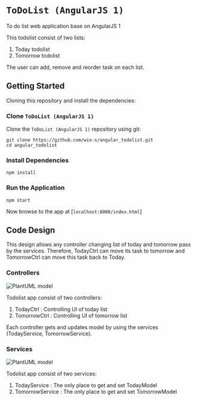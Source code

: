 # `ToDoList (AngularJS 1)`

To do list web application base on AngularJS 1

This todolist consist of two lists:
1. Today todolist
2. Tomorrow todolist

The user can add, remove and reorder task on each list.



## Getting Started


Cloning this repository and install the dependencies:

### Clone `ToDoList (AngularJS 1)`

Clone the `ToDoList (AngularJS 1)` repository using git:

```
git clone https://github.com/win-s/angular_todolist.git
cd angular_todolist
```

### Install Dependencies
```
npm install
```

### Run the Application
```
npm start
```
Now browse to the app at [`localhost:8000/index.html`]

## Code Design

This design allows any controller changing list of today and tomorrow pass by the services. Therefore, TodayCtrl can move its task to tomorrow and TomorrowCtrl can move this task back to Today.

### Controllers

![PlantUML model](http://www.plantuml.com/plantuml/png/TO_13e8m38RlUueUCP4NC9uqyG5qDyEXi4Qci2RRWZ7gkxiXPA1Xf-rh_syjbivRh3piq95anOrsVkzj8xYyKk21uMCEMhQMxpqJlp7Oll8yXM03sjHajL_iJBP9iy2bkPu2leES2_3eRav0oTmG6Y0Lai3ce8rsjGp5R1NVHsgvet1__oqLRBq4iWlvjQEXT2BRwOf2EfyU0QZKw8rEoRArSt5Q9xb7kgWTNF7hQFi0)

Todolist app consist of  two controllers:
1. TodayCtrl : Controlling UI of today list
2. TomorrowCtrl : Controlling UI of tomorrow list

Each controller gets and updates model by using the services (TodayService, TomorrowService).

### Services

![PlantUML model](http://www.plantuml.com/plantuml/png/VP313e8m38RlUueU8P4N89wyUz8NA31r23HP6ubHtjqvG0Kcjsxxlgv_CMEnc0iSgQ3AiEoGzK7RcycregpK_HFU5tSrMKjj2DrJeQivs5ygNFdleM2GQWz3HLX4iOAp5g-_Q_xMNMX0ryJR4CbdbbWvzi_aORvR1dAW9q2GhmmbCZLm8bkZXDgFpdWEQSuAh06spoIPP8BKD1TjZQpXarGJOmW0YwvkhnktJpMNV_fvCuM1V040)

Todolist app consist of two services:
1. TodayService : The only place to get and set TodayModel
2. TomorrowService : The only place to get and set TomorrowModel

